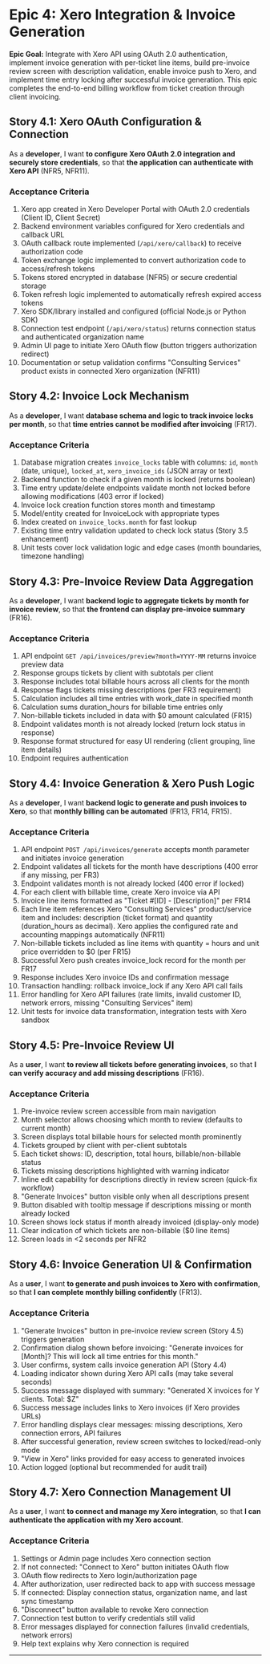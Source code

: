 # Epic 4: Xero Integration & Invoice Generation

**Epic Goal:** Integrate with Xero API using OAuth 2.0 authentication, implement invoice generation with per-ticket line items, build pre-invoice review screen with description validation, enable invoice push to Xero, and implement time entry locking after successful invoice generation. This epic completes the end-to-end billing workflow from ticket creation through client invoicing.

## Story 4.1: Xero OAuth Configuration & Connection

As a **developer**,
I want **to configure Xero OAuth 2.0 integration and securely store credentials**,
so that **the application can authenticate with Xero API** (NFR5, NFR11).

### Acceptance Criteria

1. Xero app created in Xero Developer Portal with OAuth 2.0 credentials (Client ID, Client Secret)
2. Backend environment variables configured for Xero credentials and callback URL
3. OAuth callback route implemented (`/api/xero/callback`) to receive authorization code
4. Token exchange logic implemented to convert authorization code to access/refresh tokens
5. Tokens stored encrypted in database (NFR5) or secure credential storage
6. Token refresh logic implemented to automatically refresh expired access tokens
7. Xero SDK/library installed and configured (official Node.js or Python SDK)
8. Connection test endpoint (`/api/xero/status`) returns connection status and authenticated organization name
9. Admin UI page to initiate Xero OAuth flow (button triggers authorization redirect)
10. Documentation or setup validation confirms "Consulting Services" product exists in connected Xero organization (NFR11)

## Story 4.2: Invoice Lock Mechanism

As a **developer**,
I want **database schema and logic to track invoice locks per month**,
so that **time entries cannot be modified after invoicing** (FR17).

### Acceptance Criteria

1. Database migration creates `invoice_locks` table with columns: `id`, `month` (date, unique), `locked_at`, `xero_invoice_ids` (JSON array or text)
2. Backend function to check if a given month is locked (returns boolean)
3. Time entry update/delete endpoints validate month not locked before allowing modifications (403 error if locked)
4. Invoice lock creation function stores month and timestamp
5. Model/entity created for InvoiceLock with appropriate types
6. Index created on `invoice_locks.month` for fast lookup
7. Existing time entry validation updated to check lock status (Story 3.5 enhancement)
8. Unit tests cover lock validation logic and edge cases (month boundaries, timezone handling)

## Story 4.3: Pre-Invoice Review Data Aggregation

As a **developer**,
I want **backend logic to aggregate tickets by month for invoice review**,
so that **the frontend can display pre-invoice summary** (FR16).

### Acceptance Criteria

1. API endpoint `GET /api/invoices/preview?month=YYYY-MM` returns invoice preview data
2. Response groups tickets by client with subtotals per client
3. Response includes total billable hours across all clients for the month
4. Response flags tickets missing descriptions (per FR3 requirement)
5. Calculation includes all time entries with work_date in specified month
6. Calculation sums duration_hours for billable time entries only
7. Non-billable tickets included in data with $0 amount calculated (FR15)
8. Endpoint validates month is not already locked (return lock status in response)
9. Response format structured for easy UI rendering (client grouping, line item details)
10. Endpoint requires authentication

## Story 4.4: Invoice Generation & Xero Push Logic

As a **developer**,
I want **backend logic to generate and push invoices to Xero**,
so that **monthly billing can be automated** (FR13, FR14, FR15).

### Acceptance Criteria

1. API endpoint `POST /api/invoices/generate` accepts month parameter and initiates invoice generation
2. Endpoint validates all tickets for the month have descriptions (400 error if any missing, per FR3)
3. Endpoint validates month is not already locked (400 error if locked)
4. For each client with billable time, create Xero invoice via API
5. Invoice line items formatted as "Ticket #[ID] - [Description]" per FR14
6. Each line item references Xero "Consulting Services" product/service item and includes: description (ticket format) and quantity (duration_hours as decimal). Xero applies the configured rate and accounting mappings automatically (NFR11)
7. Non-billable tickets included as line items with quantity = hours and unit price overridden to $0 (per FR15)
8. Successful Xero push creates invoice_lock record for the month per FR17
9. Response includes Xero invoice IDs and confirmation message
10. Transaction handling: rollback invoice_lock if any Xero API call fails
11. Error handling for Xero API failures (rate limits, invalid customer ID, network errors, missing "Consulting Services" item)
12. Unit tests for invoice data transformation, integration tests with Xero sandbox

## Story 4.5: Pre-Invoice Review UI

As a **user**,
I want **to review all tickets before generating invoices**,
so that **I can verify accuracy and add missing descriptions** (FR16).

### Acceptance Criteria

1. Pre-invoice review screen accessible from main navigation
2. Month selector allows choosing which month to review (defaults to current month)
3. Screen displays total billable hours for selected month prominently
4. Tickets grouped by client with per-client subtotals
5. Each ticket shows: ID, description, total hours, billable/non-billable status
6. Tickets missing descriptions highlighted with warning indicator
7. Inline edit capability for descriptions directly in review screen (quick-fix workflow)
8. "Generate Invoices" button visible only when all descriptions present
9. Button disabled with tooltip message if descriptions missing or month already locked
10. Screen shows lock status if month already invoiced (display-only mode)
11. Clear indication of which tickets are non-billable ($0 line items)
12. Screen loads in <2 seconds per NFR2

## Story 4.6: Invoice Generation UI & Confirmation

As a **user**,
I want **to generate and push invoices to Xero with confirmation**,
so that **I can complete monthly billing confidently** (FR13).

### Acceptance Criteria

1. "Generate Invoices" button in pre-invoice review screen (Story 4.5) triggers generation
2. Confirmation dialog shown before invoicing: "Generate invoices for [Month]? This will lock all time entries for this month."
3. User confirms, system calls invoice generation API (Story 4.4)
4. Loading indicator shown during Xero API calls (may take several seconds)
5. Success message displayed with summary: "Generated X invoices for Y clients. Total: $Z"
6. Success message includes links to Xero invoices (if Xero provides URLs)
7. Error handling displays clear messages: missing descriptions, Xero connection errors, API failures
8. After successful generation, review screen switches to locked/read-only mode
9. "View in Xero" links provided for easy access to generated invoices
10. Action logged (optional but recommended for audit trail)

## Story 4.7: Xero Connection Management UI

As a **user**,
I want **to connect and manage my Xero integration**,
so that **I can authenticate the application with my Xero account**.

### Acceptance Criteria

1. Settings or Admin page includes Xero connection section
2. If not connected: "Connect to Xero" button initiates OAuth flow
3. OAuth flow redirects to Xero login/authorization page
4. After authorization, user redirected back to app with success message
5. If connected: Display connection status, organization name, and last sync timestamp
6. "Disconnect" button available to revoke Xero connection
7. Connection test button to verify credentials still valid
8. Error messages displayed for connection failures (invalid credentials, network errors)
9. Help text explains why Xero connection is required

---
